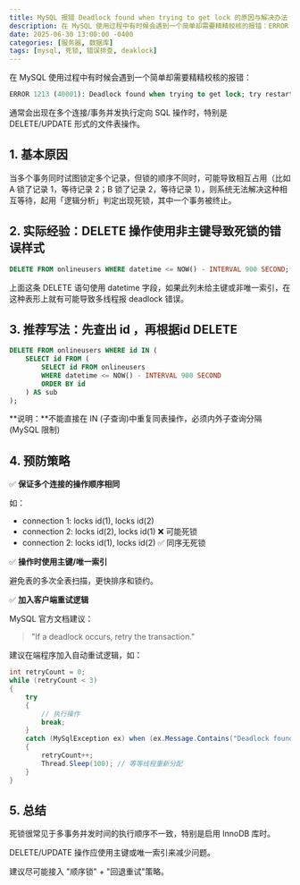 ```yaml
---
title: MySQL 报错 Deadlock found when trying to get lock 的原因与解决办法
description: 在 MySQL 使用过程中有时候会遇到一个简单却需要精精校核的报错：ERROR 1213 (40001):Deadlock found when trying to get lock; try restarting transaction通常会出现在多个连接/事务并发执行定向 SQL 操作时，特别是 DELETE/UPDATE 形式的文件表操作。
date: 2025-06-30 13:00:00 -0400
categories: [服务器, 数据库]
tags: [mysql, 死锁, 错误排查, deaklock]
---
```


在 MySQL 使用过程中有时候会遇到一个简单却需要精精校核的报错：

```sql
ERROR 1213 (40001): Deadlock found when trying to get lock; try restarting transaction
```

通常会出现在多个连接/事务并发执行定向 SQL 操作时，特别是 DELETE/UPDATE 形式的文件表操作。

## 1. 基本原因

当多个事务同时试图锁定多个记录，但锁的顺序不同时，可能导致相互占用（比如 A 锁了记录 1，等待记录 2；B 锁了记录 2，等待记录 1），则系统无法解决这种相互等待，起用「逻辑分析」判定出现死锁，其中一个事务被终止。

## 2. 实际经验：DELETE 操作使用非主键导致死锁的错误样式

```sql
DELETE FROM onlineusers WHERE datetime <= NOW() - INTERVAL 900 SECOND;
```

上面这条 DELETE 语句使用 datetime 字段，如果此列未给主键或非唯一索引，在这种表形上就有可能导致多线程报 deadlock 错误。

## 3. 推荐写法：先查出 id ，再根据id DELETE

```sql
DELETE FROM onlineusers WHERE id IN (
    SELECT id FROM (
        SELECT id FROM onlineusers
        WHERE datetime <= NOW() - INTERVAL 900 SECOND
        ORDER BY id
    ) AS sub
);
```

**说明：**不能直接在 IN (子查询)中重复同表操作，必须内外子查询分隔 (MySQL 限制)

## 4. 预防策略

✅ **保证多个连接的操作顺序相同**

如：

- connection 1: locks id(1), locks id(2)
- connection 2: locks id(2), locks id(1)  ❌ 可能死锁
- connection 2: locks id(1), locks id(2) ✅ 同序无死锁

✅ **操作时使用主键/唯一索引**

避免表的多次全表扫描，更快排序和锁约。

✅ **加入客户端重试逻辑**

MySQL 官方文档建议：

> "If a deadlock occurs, retry the transaction."

建议在端程序加入自动重试逻辑，如：

```csharp
int retryCount = 0;
while (retryCount < 3)
{
    try
    {
        // 执行操作
        break;
    }
    catch (MySqlException ex) when (ex.Message.Contains("Deadlock found"))
    {
        retryCount++;
        Thread.Sleep(100); // 等等线程重新分配
    }
}
```

## 5. 总结

死锁很常见于多事务并发时间的执行顺序不一致，特别是启用 InnoDB 库时。

DELETE/UPDATE 操作应使用主键或唯一索引来减少问题。

建议尽可能接入 "顺序锁" + "回退重试"策略。
